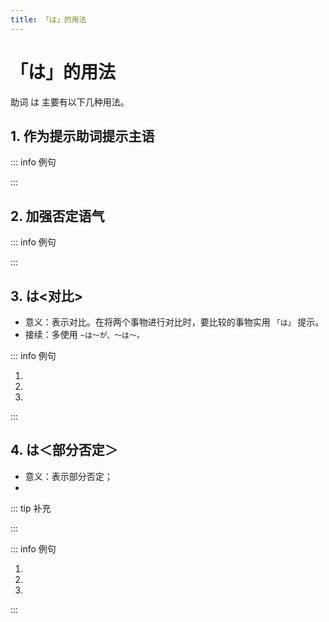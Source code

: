```yaml
---
title: 「は」的用法
---
```


# 「は」的用法

助词 は 主要有以下几种用法。

## 1. 作为提示助词提示主语

::: info 例句

<grammer-content sentence="[私/わたし]**は**[教師/きょうし]です" trans='我是教师。' />

:::

## 2. 加强否定语气

::: info 例句

<grammer-content sentence="[昨日/きのう]のテスト**は**[難/むずか]しくないです。" trans="昨天的测试并不难。" />

:::

## 3. は<对比>

- 意义：表示对比。在将两个事物进行对比时，要比较的事物实用 `「は」` 提示。
- 接续：多使用 `~は〜が、〜は〜。`

::: info 例句

1. <grammer-content sentence="「[日本史/にほんし]」**は**[難/むずか]しくなかったです**が**、「[翻訳/ほんやく]」**は**[大変/たいへん]でした。" trans='日本历史不是很难，但是翻译就够呛了。' />
2. <grammer-content sentence="[入学/にゅうがく]**は**[簡単/かんたん]です**が**、[卒業/そつぎょう]**は**難むずかしいです。" trans='入学简单毕业难。' />
3. <grammer-content sentence="姉あね**は**[医者/いしゃ]です**が**、[兄/あに]**は**[公務員/こうむいん]です。" trans='姐姐是医生，哥哥是公务员。' />

:::

## 4. は＜部分否定＞

- 意义：表示部分否定；
- <grammer-content sentence="接续：表示**统括意义的名词或副词** + は + 否定的谓语形式。" />

::: tip 补充

<grammer-content sentence="诸如 **[毎日/まいにち]、[全員/ぜんいん]、[全部/ぜんぶ]、[毎年/まいとし]、[毎月/まいげつ]** 等此类的词具有统括意义。" />

:::

::: info 例句

1. <grammer-content sentence="[全部/ぜんぶ]**は**[飲/の]まなくてもいいです。" trans="不用全喝掉。" />
2. <grammer-content sentence="A: [毎日/まいにち][運動/うんどう]をしますか。" trans="A: 你每天都运动么？" />
   <grammer-content sentence="B: いいえ、[毎日/まいにち]**は**しません。" trans="B: 不，也不是每天都会运动。" />
3. <grammer-content sentence="A: [全員/ぜんいん]、[来/く]ましたか。" trans="A: 所有人都来了么？" />
   <grammer-content sentence="B: いいえ、[全員/ぜんいん]**は**[来/く]ませんでした。" trans="B: 不，只来了一部分。" />

:::
